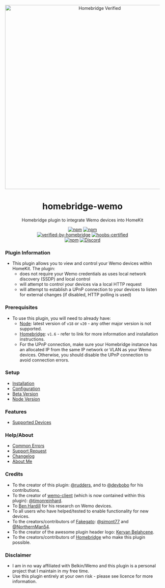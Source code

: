 <p align="center">
   <a href="https://github.com/bwp91/homebridge-wemo"><img alt="Homebridge Verified" src="https://user-images.githubusercontent.com/43026681/126868557-d0983348-d124-4247-bea9-7dcc62849cdf.png" width="600px"></a>
</p>
<span align="center">
  
# homebridge-wemo

Homebridge plugin to integrate Wemo devices into HomeKit

[![npm](https://img.shields.io/npm/v/homebridge-wemo/latest?label=latest)](https://www.npmjs.com/package/homebridge-wemo)
[![npm](https://img.shields.io/npm/v/homebridge-wemo/beta?label=beta)](https://github.com/bwp91/homebridge-wemo/wiki/Beta-Version)  
[![verified-by-homebridge](https://badgen.net/badge/homebridge/verified/purple)](https://github.com/homebridge/homebridge/wiki/Verified-Plugins)
[![hoobs-certified](https://badgen.net/badge/HOOBS/certified/yellow?label=hoobs)](https://plugins.hoobs.org/plugin/homebridge-wemo)  
[![npm](https://img.shields.io/npm/dt/homebridge-wemo)](https://www.npmjs.com/package/homebridge-wemo)
[![Discord](https://img.shields.io/discord/432663330281226270?color=728ED5&logo=discord&label=hb-discord)](https://discord.com/channels/432663330281226270/742733745743855627)

</span>

### Plugin Information

- This plugin allows you to view and control your Wemo devices within HomeKit. The plugin:
  - does not require your Wemo credentials as uses local network discovery (SSDP) and local control
  - will attempt to control your devices via a local HTTP request
  - will attempt to establish a UPnP connection to your devices to listen for external changes (if disabled, HTTP polling is used)

### Prerequisites

- To use this plugin, you will need to already have:
  - [Node](https://nodejs.org): latest version of `v18` or `v20` - any other major version is not supported.
  - [Homebridge](https://homebridge.io): `v1.6` - refer to link for more information and installation instructions.
  - For the UPnP connection, make sure your Homebridge instance has an allocated IP from the same IP network or VLAN as your Wemo devices. Otherwise, you should disable the UPnP connection to avoid connection errors.

### Setup

- [Installation](https://github.com/bwp91/homebridge-wemo/wiki/Installation)
- [Configuration](https://github.com/bwp91/homebridge-wemo/wiki/Configuration)
- [Beta Version](https://github.com/homebridge/homebridge/wiki/How-to-Install-Alternate-Plugin-Versions)
- [Node Version](https://github.com/bwp91/homebridge-wemo/wiki/Node-Version)

### Features

- [Supported Devices](https://github.com/bwp91/homebridge-wemo/wiki/Supported-Devices)

### Help/About

- [Common Errors](https://github.com/bwp91/homebridge-wemo/wiki/Common-Errors)
- [Support Request](https://github.com/bwp91/homebridge-wemo/issues/new/choose)
- [Changelog](https://github.com/bwp91/homebridge-wemo/blob/latest/CHANGELOG.md)
- [About Me](https://github.com/sponsors/bwp91)

### Credits

- To the creator of this plugin: [@rudders](https://github.com/rudders), and to [@devbobo](https://github.com/devbobo) for his contributions.
- To the creator of [wemo-client](https://github.com/timonreinhard/wemo-client) (which is now contained within this plugin): [@timonreinhard](https://github.com/timonreinhard).
- To [Ben Hardill](http://www.hardill.me.uk/wordpress/tag/wemo/) for his research on Wemo devices.
- To all users who have helped/tested to enable functionality for new devices.
- To the creators/contributors of [Fakegato](https://github.com/simont77/fakegato-history): [@simont77](https://github.com/simont77) and [@NorthernMan54](https://github.com/NorthernMan54).
- To the creator of the awesome plugin header logo: [Keryan Belahcene](https://www.instagram.com/keryan.me).
- To the creators/contributors of [Homebridge](https://homebridge.io) who make this plugin possible.

### Disclaimer

- I am in no way affiliated with Belkin/Wemo and this plugin is a personal project that I maintain in my free time.
- Use this plugin entirely at your own risk - please see licence for more information.
